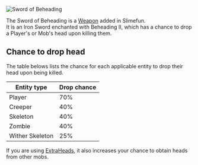 ![Sword of Beheading](https://raw.githubusercontent.com/TheBusyBiscuit/Slimefun4-Wiki/master/images/item-sword-of-beheading.png)

The Sword of Beheading is a [Weapon](https://github.com/TheBusyBiscuit/Slimefun4/wiki/Weapons) added in Slimefun.<br>
It is an Iron Sword enchanted with Beheading II, which has a chance to drop a Player's or Mob's head upon killing them.

## Chance to drop head
The table belows lists the chance for each applicable entity to drop their head upon being killed.

| Entity type | Drop chance |
| ----------- | ----------- |
| Player | 70% |
| Creeper | 40% |
| Skeleton | 40% |
| Zombie | 40% |
| Wither Skeleton | 25% |

If you are using [ExtraHeads](https://github.com/TheBusyBiscuit/Slimefun4/wiki/ExtraHeads), it also increases your chance to obtain heads from other mobs.
